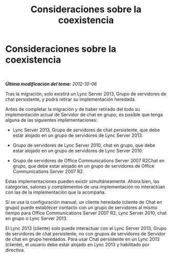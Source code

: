 ﻿---
title: Consideraciones sobre la coexistencia
TOCTitle: Consideraciones sobre la coexistencia
ms:assetid: 9d1a3c0f-492a-4e37-bc2f-63509e328785
ms:mtpsurl: https://technet.microsoft.com/es-es/library/JJ205131(v=OCS.15)
ms:contentKeyID: 48276145
ms.date: 01/07/2017
mtps_version: v=OCS.15
ms.translationtype: HT
---

# Consideraciones sobre la coexistencia

 

_**Última modificación del tema:** 2012-10-06_

Tras la migración, solo existirá un Lync Server 2013, Grupo de servidores de chat persistente, y podrá retirar su implementación heredada.

Antes de completar la migración y de haber retirado del todo su implementación actual de Servidor de chat en grupo, es posible que tenga alguna de las siguientes implementaciones:

  - Lync Server 2013, Grupo de servidores de chat persistente, que debe estar alojado en un grupo de servidores de Lync Server 2013.

  - Grupo de servidores de Lync Server 2010, chat en grupo, que debe estar alojado en un grupo de servidores de Lync Server 2010.

  - Grupo de servidores de Office Communications Server 2007 R2Chat en grupo, que debe estar alojado en un grupo de servidores de Office Communications Server 2007 R2.

Estas implementaciones pueden existir simultáneamente. Ahora bien, las categorías, salones y complementos de una implementación no interactúan con las de la implementación que la acompaña.

Si se usa la configuración manual, un cliente heredado (cliente de Chat en grupo) puede establecer contacto con un grupo de servidores al mismo tiempo para Office Communications Server 2007 R2, Lync Server 2010, chat en grupo o Lync Server 2013.

El Lync 2013 (cliente) solo puede interactuar con el Lync Server 2013, Grupo de servidores de chat persistente, no con grupos de servidores de Servidor de chat en grupo heredados. Para usar Chat persistente en un Lync 2013 (cliente), el usuario debe estar alojado en Lync 2013 y habilitado por directiva.


